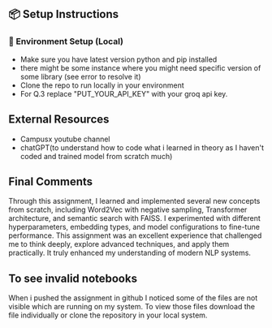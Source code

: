 ## 📦 Setup Instructions

### 🔧 Environment Setup (Local)

- Make sure you have latest version python and pip installed
- there might be some instance where you might need specific version of some library (see error to resolve it)
- Clone the repo to run locally in your environment
- For Q.3 replace "PUT_YOUR_API_KEY" with your groq api key.

## External Resources

- Campusx youtube channel
- chatGPT(to understand how to code what i learned in theory as I haven't coded and trained model from scratch much)

## Final Comments

Through this assignment, I learned and implemented several new concepts from scratch, including Word2Vec with negative sampling, Transformer architecture, and semantic search with FAISS. I experimented with different hyperparameters, embedding types, and model configurations to fine-tune performance. This assignment was an excellent experience that challenged me to think deeply, explore advanced techniques, and apply them practically. It truly enhanced my understanding of modern NLP systems.

## To see invalid notebooks
When i pushed the assignment in github I noticed some of the files are not visible which are running on my system.
To view those files download the file individually or clone the repository in your local system.